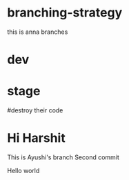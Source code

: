 # branching-strategy

this is anna branches

# dev
# stage

#destroy their code

# Hi Harshit


This is Ayushi's branch
Second commit

Hello world